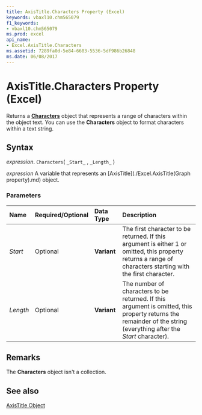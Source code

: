 ```yaml
---
title: AxisTitle.Characters Property (Excel)
keywords: vbaxl10.chm565079
f1_keywords:
- vbaxl10.chm565079
ms.prod: excel
api_name:
- Excel.AxisTitle.Characters
ms.assetid: 7289fa0d-5e84-6603-5536-5df986b26848
ms.date: 06/08/2017
---
```



# AxisTitle.Characters Property (Excel)

Returns a  **[Characters](Excel.Characters.md)** object that represents a range of characters within the object text. You can use the **Characters** object to format characters within a text string.


## Syntax

 _expression_. `Characters`( `_Start_` , `_Length_` )

 _expression_ A variable that represents an [AxisTitle](./Excel.AxisTitle(Graph property).md) object.


### Parameters



|**Name**|**Required/Optional**|**Data Type**|**Description**|
|:-----|:-----|:-----|:-----|
| _Start_|Optional| **Variant**|The first character to be returned. If this argument is either 1 or omitted, this property returns a range of characters starting with the first character.|
| _Length_|Optional| **Variant**|The number of characters to be returned. If this argument is omitted, this property returns the remainder of the string (everything after the  _Start_ character).|

## Remarks

The  **Characters** object isn't a collection.


## See also


[AxisTitle Object](Excel.AxisTitle(object).md)

